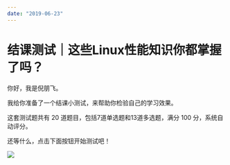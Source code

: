 ```yaml
---
date: "2019-06-23"
---  
```

      
# 结课测试｜这些Linux性能知识你都掌握了吗？
你好，我是倪朋飞。

我给你准备了一个结课小测试，来帮助你检验自己的学习效果。

这套测试题共有 20 道题目，包括7道单选题和13道多选题，满分 100 分，系统自动评分。

还等什么，点击下面按钮开始测试吧！

[![](/images/linux性能优化实战/09.结课测试/resourceimage28a428d1be62669b4f3cc01c36466bf811a4.png)](http://time.geekbang.org/quiz/intro?act_id=103&exam_id=218)

<!-- [[[read_end]]] -->